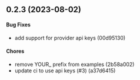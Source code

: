 ## 0.2.3 (2023-08-02)

#### Bug Fixes

* add support for provider api keys (00d95130)

#### Chores

* remove YOUR_ prefix from examples (2b58a002)
* update ci to use api keys (#3) (a37d6415)

